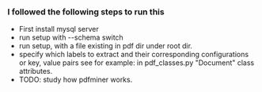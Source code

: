 ### I followed the following steps to run this

 - First install mysql server
 - run setup with --schema switch
 - run setup, with a file existing in pdf dir under root dir.
 - specify which labels to extract and their corresponding configurations
or key, value pairs see for example: in pdf_classes.py "Document" class attributes.
 - TODO: study how pdfminer works.